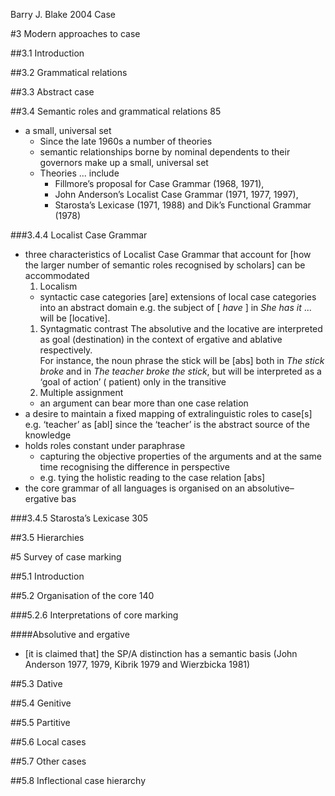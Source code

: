 Barry J. Blake 2004
Case

#3 Modern approaches to case

##3.1 Introduction

##3.2 Grammatical relations

##3.3 Abstract case

##3.4 Semantic roles and grammatical relations 85

* a small, universal set
  * Since the late 1960s a number of theories
  * semantic relationships borne by nominal dependents to their governors
    make up a small, universal set
  * Theories ... include
    * Fillmore’s proposal for Case Grammar (1968, 1971),
    * John Anderson’s Localist Case Grammar (1971, 1977, 1997),
    * Starosta’s Lexicase (1971, 1988) and Dik’s Functional Grammar (1978)

###3.4.4 Localist Case Grammar

* three characteristics of Localist Case Grammar that account for [how the
  larger number of semantic roles recognised by scholars] can be accommodated
  1. Localism 
  * syntactic case categories [are] extensions of local case categories 
    into an abstract domain
    e.g. the subject of [ _have_ ] in _She has it_ ... will be [locative].
  1. Syntagmatic contrast 
    The absolutive and the locative are interpreted as goal (destination) 
    in the context of ergative and ablative respectively.  
    For instance, the noun phrase the stick will be [abs] both in 
    _The stick broke_ and in _The teacher broke the stick_, but 
    will be interpreted as a ‘goal of action’ ( patient) only in the transitive
  1. Multiple assignment 
    * an argument can bear more than one case relation
* a desire to maintain a fixed mapping of extralinguistic roles to case[s]
  e.g. ‘teacher’ as [abl] 
  since the ‘teacher’ is the abstract source of the knowledge
* holds roles constant under paraphrase
  * capturing the objective properties of the arguments and at the same time
    recognising the difference in perspective
  * e.g. tying the holistic reading to the case relation [abs]
* the core grammar of all languages is organised on an absolutive–ergative bas

###3.4.5 Starosta’s Lexicase 305

##3.5 Hierarchies

#5 Survey of case marking

##5.1 Introduction

##5.2 Organisation of the core 140

###5.2.6 Interpretations of core marking

####Absolutive and ergative

* [it is claimed that] the SP/A distinction has a semantic basis
  (John Anderson 1977, 1979, Kibrik 1979 and Wierzbicka 1981)

##5.3 Dative

##5.4 Genitive

##5.5 Partitive

##5.6 Local cases

##5.7 Other cases

##5.8 Inflectional case hierarchy
